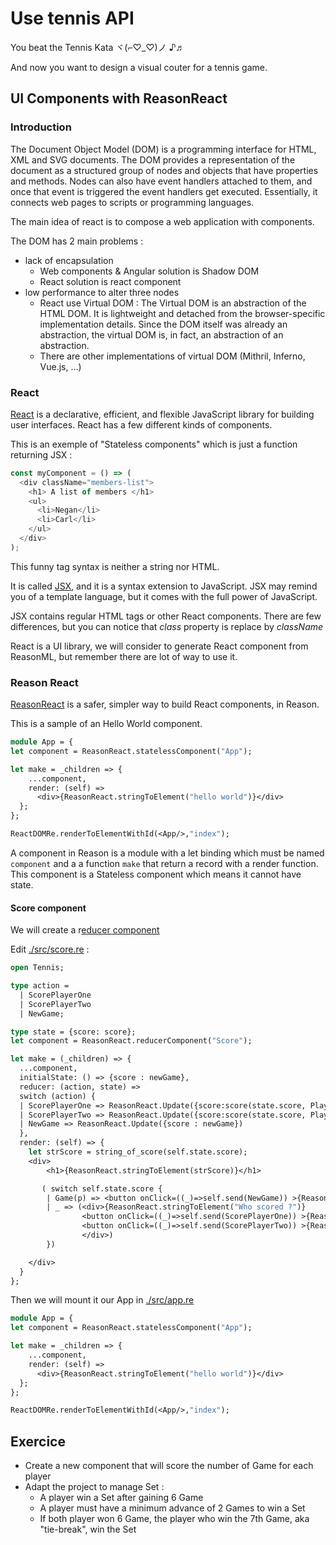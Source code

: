 # Use tennis API

You beat the Tennis Kata ヾ(⌐♡_♡)ノ ♪♬

And now you want to design a visual couter for a tennis game.

## UI Components with ReasonReact

### Introduction

The Document Object Model (DOM) is a programming interface for HTML, XML and SVG documents. The DOM provides a representation of the document as a structured group of nodes and objects that have properties and methods. Nodes can also have event handlers attached to them, and once that event is triggered the event handlers get executed. Essentially, it connects web pages to scripts or programming languages.

The main idea of react is to compose a web application with components.

The DOM has 2 main problems :

- lack of encapsulation
  - Web components & Angular solution is Shadow DOM
  - React solution is react component
- low performance to alter three nodes
  - React use Virtual DOM : The Virtual DOM is an abstraction of the HTML DOM. It is lightweight and detached from the browser-specific implementation details. Since the DOM itself was already an abstraction, the virtual DOM is, in fact, an abstraction of an abstraction.
  - There are other implementations of virtual DOM (Mithril, Inferno, Vue.js, ...)

### React

[React](https://reactjs.org/) is a declarative, efficient, and flexible JavaScript library for building user interfaces.
React has a few different kinds of components.

This is an exemple of "Stateless components" which is just a function returning JSX :

```js
const myComponent = () => (
  <div className="members-list">
    <h1> A list of members </h1>
    <ul>
      <li>Negan</li>
      <li>Carl</li>
    </ul>
  </div>
);
```

This funny tag syntax is neither a string nor HTML.

It is called [JSX](https://reactjs.org/docs/introducing-jsx.html), and it is a syntax extension to JavaScript. JSX may remind you of a template language, but it comes with the full power of JavaScript.

JSX contains regular HTML tags or other React components.
There are few differences, but you can notice that _class_ property is replace by _className_

React is a UI library, we will consider to generate React component from ReasonML, but remember there are lot of way to use it.

### Reason React

[ReasonReact](https://reasonml.github.io/reason-react/) is a safer, simpler way to build React components, in Reason.

This is a sample of an Hello World component.

```OCaml
module App = {
let component = ReasonReact.statelessComponent("App");

let make = _children => {
    ...component,
    render: (self) =>
      <div>{ReasonReact.stringToElement("hello world")}</div>
  };
};

ReactDOMRe.renderToElementWithId(<App/>,"index");
```

A component in Reason is a module with a let binding which must be named `component` and a a function `make` that return a record with a render function.
This component is a Stateless component which means it cannot have state.

#### Score component

We will create a r[educer component](https://reasonml.github.io/reason-react/docs/en/state-actions-reducer.html)

Edit [./src/score.re](./src/score.re) :

```OCaml
open Tennis;

type action =
  | ScorePlayerOne
  | ScorePlayerTwo
  | NewGame;

type state = {score: score};
let component = ReasonReact.reducerComponent("Score");

let make = (_children) => {
  ...component,
  initialState: () => {score : newGame},
  reducer: (action, state) =>
  switch (action) {
  | ScorePlayerOne => ReasonReact.Update({score:score(state.score, PlayerOne) })
  | ScorePlayerTwo => ReasonReact.Update({score:score(state.score, PlayerTwo) })
  | NewGame => ReasonReact.Update({score : newGame})
  },
  render: (self) => {
    let strScore = string_of_score(self.state.score);
    <div>
        <h1>{ReasonReact.stringToElement(strScore)}</h1>

       ( switch self.state.score {
        | Game(p) => <button onClick=((_)=>self.send(NewGame)) >{ReasonReact.stringToElement("New Game")}</button>
        | _ => (<div>{ReasonReact.stringToElement("Who scored ?")}
                <button onClick=((_)=>self.send(ScorePlayerOne)) >{ReasonReact.stringToElement(" Player 1 ")}</button>
                <button onClick=((_)=>self.send(ScorePlayerTwo)) >{ReasonReact.stringToElement(" Player 2 ")}</button>
                </div>)
        })

    </div>
  }
};
```

Then we will mount it our App in [./src/app.re](./src/app.re)

```OCaml
module App = {
let component = ReasonReact.statelessComponent("App");

let make = _children => {
    ...component,
    render: (self) =>
      <div>{ReasonReact.stringToElement("hello world")}</div>
  };
};

ReactDOMRe.renderToElementWithId(<App/>,"index");
```

## Exercice

- Create a new component that will score the number of Game for each player
- Adapt the project to manage Set :
  - A player win a Set after gaining 6 Game
  - A player must have a minimum advance of 2 Games to win a Set
  - If both player won 6 Game, the player who win the 7th Game, aka "tie-break", win the Set
